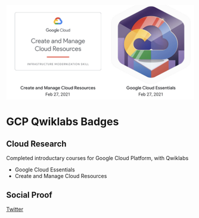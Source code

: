 ![badges](/Journey/083/badges.png)

# GCP Qwiklabs Badges

## Cloud Research

Completed introductary courses for Google Cloud Platform, with Qwiklabs

- Google Cloud Essentials
- Create and Manage Cloud Resources

## Social Proof

[Twitter](https://twitter.com/_notwaving/status/1365736550307418112?s=20)
